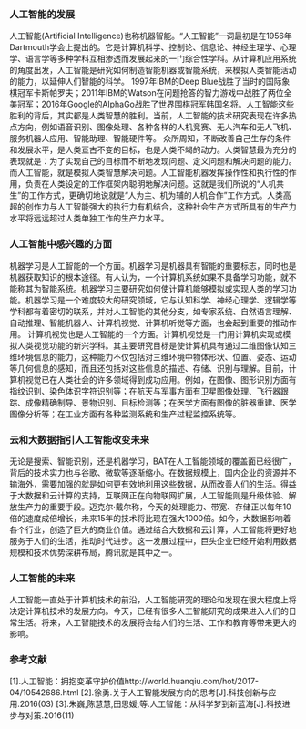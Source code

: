 ### 人工智能的发展
人工智能(Artificial Intelligence)也称机器智能。“人工智能”一词最初是在1956年Dartmouth学会上提出的。它是计算机科学、控制论、信息论、神经生理学、心理学、语言学等多种学科互相渗透而发展起来的一门综合性学科。从计算机应用系统的角度出发，人工智能是研究如何制造智能机器或智能系统，来模拟人类智能活动的能力，以延伸人们智能的科学。
1997年IBM的Deep Blue战胜了当时的国际象棋冠军卡斯帕罗夫；2011年IBM的Watson在问题抢答的智力游戏中战胜了两位全美冠军；2016年Google的AlphaGo战胜了世界围棋冠军韩国名将。人工智能这些胜利的背后，其实都是人类智慧的胜利。当前，人工智能的技术研究表现在许多热点方向，例如语音识别、图像处理、各种各样的人机竞赛、无人汽车和无人飞机、服务机器人应用、智能助理、智能硬件等。
众所周知，不断改善自己生存的条件和发展水平，是人类亘古不变的目标，也是人类不竭的动力。人类智慧最为充分的表现就是：为了实现自己的目标而不断地发现问题、定义问题和解决问题的能力。而人工智能，就是模拟人类智慧解决问题。人工智能机器发挥操作性和执行性的作用，负责在人类设定的工作框架内聪明地解决问题。这就是我们所说的“人机共生”的工作方式，更确切地说就是“人为主、机为辅的人机合作”工作方式。人类高超的创作力与人工智能强大的执行力有机结合，这种社会生产方式所具有的生产力水平将远远超过人类单独工作的生产力水平。
### 人工智能中感兴趣的方面
机器学习是人工智能的一个方面。机器学习是机器具有智能的重要标志，同时也是机器获取知识的根本途径。有人认为，一个计算机系统如果不具备学习功能，就不能称其为智能系统。机器学习主要研究如何使计算机能够模拟或实现人类的学习功能。机器学习是一个难度较大的研究领域，它与认知科学、神经心理学、逻辑学等学科都有着密切的联系，并对人工智能的其他分支，如专家系统、自然语言理解、自动推理、智能机器人、计算机视觉、计算机听觉等方面，也会起到重要的推动作用。
计算机视觉也是人工智能的一个方面。计算机视觉是一门用计算机实现或模拟人类视觉功能的新兴学科。其主要研究目标是使计算机具有通过二维图像认知三维环境信息的能力，这种能力不仅包括对三维环境中物体形状、位置、姿态、运动等几何信息的感知，而且还包括对这些信息的描述、存储、识别与理解。目前，计算机视觉已在人类社会的许多领域得到成功应用。例如，在图像、图形识别方面有指纹识别、染色体识字符识别等；在航天与军事方面有卫星图像处理、飞行器跟踪、成像精确制导、景物识别、目标检测等；在医学方面有图像的脏器重建、医学图像分析等；在工业方面有各种监测系统和生产过程监控系统等。
### 云和大数据指引人工智能改变未来
无论是搜索、智能识别，还是机器学习，BAT在人工智能领域的覆盖面已经很广，背后的技术实力也与谷歌、微软等逐渐缩小。在数据规模上，国内企业的资源并不输海外，需要加强的就是如何更有效地利用这些数据，从而改善人们的生活。得益于大数据和云计算的支持，互联网正在向物联网扩展，人工智能则是升级体验、解放生产力的重要手段。迈克尔·戴尔称，今天的处理能力、带宽、存储正以每年10倍的速度成倍增长，未来15年的技术将比现在强大1000倍。如今，大数据影响着各个行业，创造了巨大的商业价值。通过结合大数据和云计算，人工智能将更好地服务于人们的生活，推动时代进步。这一发展过程中，巨头企业已经开始利用数据规模和技术优势深耕布局，腾讯就是其中之一。
### 人工智能的未来
人工智能一直处于计算机技术的前沿，人工智能研究的理论和发现在很大程度上将决定计算机技术的发展方向。今天，已经有很多人工智能研究的成果进入人们的日常生活。将来，人工智能技术的发展将会给人们的生活、工作和教育等带来更大的影响。
### 参考文献
[1].人工智能：拥抱变革守护价值http://world.huanqiu.com/hot/2017-04/10542686.html
[2].徐勇.关于人工智能发展方向的思考[J].科技创新与应用.2016(03) 
[3].朱巍,陈慧慧,田思媛,等.人工智能：从科学梦到新蓝海[J].科技进步与对策.2016(11)

